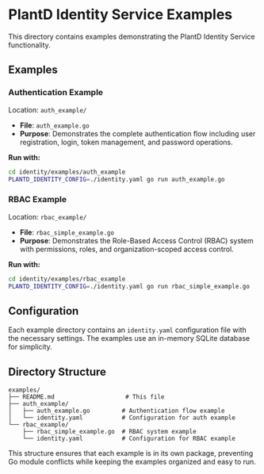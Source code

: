 # PlantD Identity Service Examples

This directory contains examples demonstrating the PlantD Identity Service functionality.

## Examples

### Authentication Example
Location: `auth_example/`
- **File**: `auth_example.go`
- **Purpose**: Demonstrates the complete authentication flow including user registration, login, token management, and password operations.

**Run with:**
```bash
cd identity/examples/auth_example
PLANTD_IDENTITY_CONFIG=./identity.yaml go run auth_example.go
```

### RBAC Example  
Location: `rbac_example/`
- **File**: `rbac_simple_example.go`
- **Purpose**: Demonstrates the Role-Based Access Control (RBAC) system with permissions, roles, and organization-scoped access control.

**Run with:**
```bash
cd identity/examples/rbac_example
PLANTD_IDENTITY_CONFIG=./identity.yaml go run rbac_simple_example.go
```

## Configuration

Each example directory contains an `identity.yaml` configuration file with the necessary settings. The examples use an in-memory SQLite database for simplicity.

## Directory Structure

```
examples/
├── README.md                    # This file
├── auth_example/
│   ├── auth_example.go         # Authentication flow example
│   └── identity.yaml           # Configuration for auth example
└── rbac_example/
    ├── rbac_simple_example.go  # RBAC system example
    └── identity.yaml           # Configuration for RBAC example
```

This structure ensures that each example is in its own package, preventing Go module conflicts while keeping the examples organized and easy to run. 

